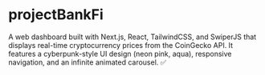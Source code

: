 # projectBankFi
A web dashboard built with Next.js, React, TailwindCSS, and SwiperJS that displays real-time cryptocurrency prices from the CoinGecko API. It features a cyberpunk-style UI design (neon pink, aqua), responsive navigation, and an infinite animated carousel. ✅
